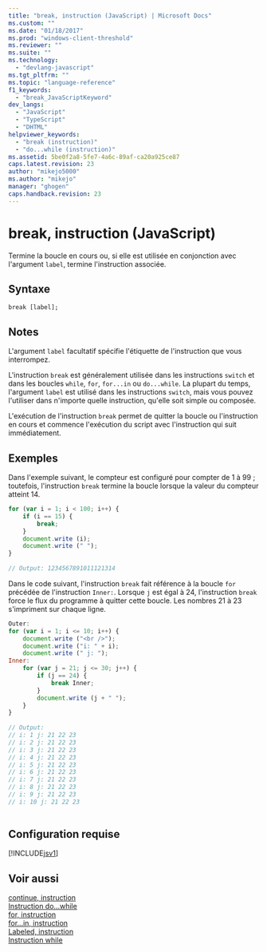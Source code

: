 ```yaml
---
title: "break, instruction (JavaScript) | Microsoft Docs"
ms.custom: ""
ms.date: "01/18/2017"
ms.prod: "windows-client-threshold"
ms.reviewer: ""
ms.suite: ""
ms.technology: 
  - "devlang-javascript"
ms.tgt_pltfrm: ""
ms.topic: "language-reference"
f1_keywords: 
  - "break_JavaScriptKeyword"
dev_langs: 
  - "JavaScript"
  - "TypeScript"
  - "DHTML"
helpviewer_keywords: 
  - "break (instruction)"
  - "do...while (instruction)"
ms.assetid: 5be0f2a8-5fe7-4a6c-89af-ca20a925ce87
caps.latest.revision: 23
author: "mikejo5000"
ms.author: "mikejo"
manager: "ghogen"
caps.handback.revision: 23
---
```

# break, instruction (JavaScript)
Termine la boucle en cours ou, si elle est utilisée en conjonction avec l'argument `label`, termine l'instruction associée.  
  
## Syntaxe  
  
```  
break [label];  
```  
  
## Notes  
 L'argument `label` facultatif spécifie l'étiquette de l'instruction que vous interrompez.  
  
 L'instruction `break` est généralement utilisée dans les instructions `switch` et dans les boucles `while`, `for`, `for...in` ou `do...while`.  La plupart du temps, l'argument `label` est utilisé dans les instructions `switch`, mais vous pouvez l'utiliser dans n'importe quelle instruction, qu'elle soit simple ou composée.  
  
 L'exécution de l'instruction `break` permet de quitter la boucle ou l'instruction en cours et commence l'exécution du script avec l'instruction qui suit immédiatement.  
  
## Exemples  
 Dans l'exemple suivant, le compteur est configuré pour compter de 1 à 99 ; toutefois, l'instruction `break` termine la boucle lorsque la valeur du compteur atteint 14.  
  
```javascript  
for (var i = 1; i < 100; i++) {  
    if (i == 15) {  
        break;  
    }  
    document.write (i);  
    document.write (" ");  
}  
  
// Output: 1234567891011121314  
```  
  
 Dans le code suivant, l'instruction `break` fait référence à la boucle `for` précédée de l'instruction `Inner:`.  Lorsque `j` est égal à 24, l'instruction `break` force le flux du programme à quitter cette boucle.  Les nombres 21 à 23 s'impriment sur chaque ligne.  
  
```javascript  
Outer:  
for (var i = 1; i <= 10; i++) {  
    document.write ("<br />");  
    document.write ("i: " + i);  
    document.write (" j: ");  
Inner:  
    for (var j = 21; j <= 30; j++) {  
        if (j == 24) {  
            break Inner;  
        }  
        document.write (j + " ");  
    }  
}  
  
// Output:   
// i: 1 j: 21 22 23   
// i: 2 j: 21 22 23   
// i: 3 j: 21 22 23   
// i: 4 j: 21 22 23   
// i: 5 j: 21 22 23   
// i: 6 j: 21 22 23   
// i: 7 j: 21 22 23   
// i: 8 j: 21 22 23   
// i: 9 j: 21 22 23   
// i: 10 j: 21 22 23  
  
```  
  
## Configuration requise  
 [!INCLUDE[jsv1](../../javascript/misc/includes/jsv1-md.md)]  
  
## Voir aussi  
 [continue, instruction](../../javascript/reference/continue-statement-javascript.md)   
 [Instruction do...while](../../javascript/reference/do-dot-dot-dot-while-statement-javascript.md)   
 [for, instruction](../../javascript/reference/for-statement-javascript.md)   
 [for...in, instruction](../../javascript/reference/for-dot-dot-dot-in-statement-javascript.md)   
 [Labeled, instruction](../../javascript/reference/labeled-statement-javascript.md)   
 [Instruction while](../../javascript/reference/while-statement-javascript.md)